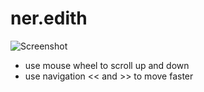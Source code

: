 # ner.edith
![Screenshot](https://github.com/cneud/ner.edith/blob/master/screenshot.png)

- use mouse wheel to scroll up and down
- use navigation << and >> to move faster